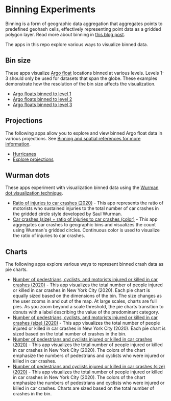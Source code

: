 # Binning Experiments

Binning is a form of geographic data aggregation that aggregates points to predefined geohash cells, effectively representing point data as a gridded polygon layer. Read more about binning in [this blog post](https://www.esri.com/arcgis-blog/products/js-api-arcgis/mapping/binning-now-available-in-the-arcgis-api-for-javascript/).

The apps in this repo explore various ways to visualize binned data.

## Bin size

These apps visualize [Argo float](https://argo.ucsd.edu/) locations binned at various levels. Levels 1-3 should only be used for datasets that span the globe. These examples demonstrate how the resolution of the bin size affects the visualization.

- [Argo floats binned to level 1](https://ekenes.github.io/binning-experiments/buoys-level-1.html)
- [Argo floats binned to level 2](https://ekenes.github.io/binning-experiments/buoys-level-2.html)
- [Argo floats binned to level 3](https://ekenes.github.io/binning-experiments/buoys-level-3.html)

## Projections

The following apps allow you to explore and view binned Argo float data in various projections. See [Binning and spatial references for more information](https://www.esri.com/arcgis-blog/products/js-api-arcgis/mapping/binning-now-available-in-the-arcgis-api-for-javascript/#spatial-references).

- [Hurricanes](https://ekenes.github.io/binning-experiments/hurricanes.html)
- [Explore projections](https://ekenes.github.io/binning-experiments/explore-projections.html)

## Wurman dots

These apps experiment with visualization binned data using the [Wurman dot visualization technique](https://www.esri.com/arcgis-blog/products/js-api-arcgis/mapping/wurman-dots-bringing-back-the-60s/).

- [Ratio of injuries to car crashes (2020)](https://ekenes.github.io/binning-experiments/wurman/crashes-wurman.html) - This app represents the ratio of motorists who sustained injuries to the total number of car crashes in the gridded circle style developed by Saul Wurman.
- [Car crashes (size) + ratio of injuries to car crashes (color)](https://ekenes.github.io/binning-experiments/wurman/crashes-wurman-total.html) - This app aggregates car crashes to geographic bins and visualizes the count using Wurman's gridded circles. Continuous color is used to visualize the ratio of injuries to car crashes.

## Charts

The following apps explore various ways to represent binned crash data as pie charts.

- [Number of pedestrians, cyclists, and motorists injured or killed in car crashes (2020)](https://ekenes.github.io/binning-experiments/charts/crashes-pie-chart.html) - This app visualizes the total number of people injured or killed in car crashes in New York City (2020). Each pie chart is equally sized based on the dimensions of the bin. The size changes as the user zooms in and out of the map. At large scales, charts are full pies. As you zoom beyond a scale threshold, the pie charts transition to donuts with a label describing the value of the predominant category.
- [Number of pedestrians, cyclists, and motorists injured or killed in car crashes (size) (2020)](https://ekenes.github.io/binning-experiments/charts/crashes-pie-chart-size.html) - This app visualizes the total number of people injured or killed in car crashes in New York City (2020). Each pie chart is sized based on the total number of crashes in the bin.
- [Number of pedestrians and cyclists injured or killed in car crashes (2020)](https://ekenes.github.io/binning-experiments/charts/crashes-pie-chart-non-motorists.html) - This app visualizes the total number of people injured or killed in car crashes in New York City (2020). The colors of the chart emphasize the numbers of pedestrians and cyclists who were injured or killed in car crashes.
- [Number of pedestrians and cyclists injured or killed in car crashes (size) (2020)](https://ekenes.github.io/binning-experiments/charts/crashes-pie-chart.html) - This app visualizes the total number of people injured or killed in car crashes in New York City (2020). The colors of the chart emphasize the numbers of pedestrians and cyclists who were injured or killed in car crashes. Charts are sized based on the total number of crashes in the bin.
